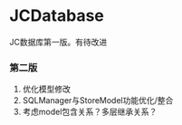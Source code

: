 # JCDatabase
JC数据库第一版。有待改进



### 第二版

1. 优化模型修改
2. SQLManager与StoreModel功能优化/整合
3. 考虑model包含关系？多层继承关系？